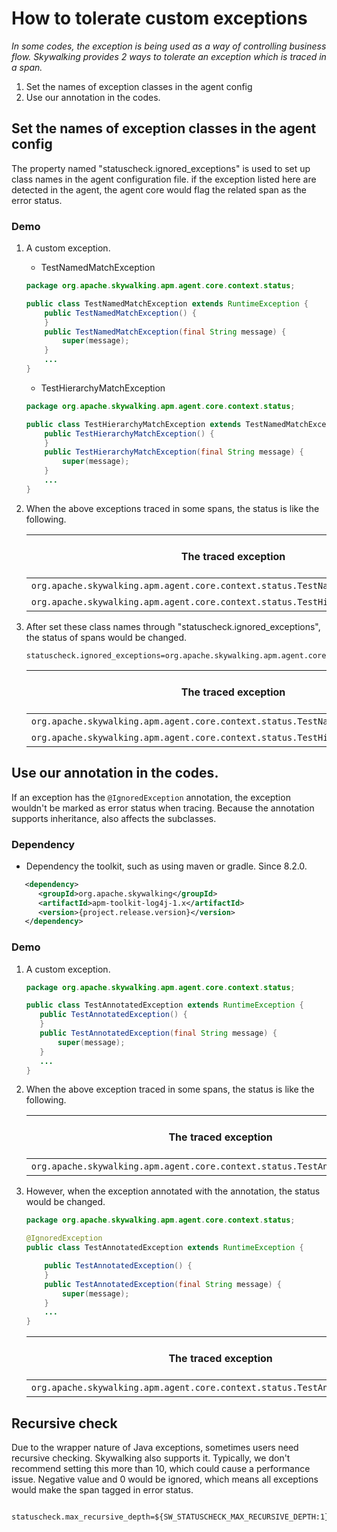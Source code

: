 # How to tolerate custom exceptions
*In some codes, the exception is being used as a way of controlling business flow. Skywalking provides 2 ways to tolerate an exception which is traced in a span.*
1. Set the names of exception classes in the agent config
2. Use our annotation in the codes.

## Set the names of exception classes in the agent config
The property named  "statuscheck.ignored_exceptions" is used to set up class names in the agent configuration file. if the exception listed here are detected in the agent, the agent core would flag the related span as the error status.

### Demo
1. A custom exception.

    - TestNamedMatchException
    ```java
    package org.apache.skywalking.apm.agent.core.context.status;
   
    public class TestNamedMatchException extends RuntimeException {
        public TestNamedMatchException() {
        }
        public TestNamedMatchException(final String message) {
            super(message);
        }
        ...
    }
    ```
    - TestHierarchyMatchException
    ```java
    package org.apache.skywalking.apm.agent.core.context.status;
    
    public class TestHierarchyMatchException extends TestNamedMatchException {
        public TestHierarchyMatchException() {
        }
        public TestHierarchyMatchException(final String message) {
            super(message);
        }
        ...
    }
    ```
2. When the above exceptions traced in some spans, the status is like the following.

     The traced exception | Final span status |
     ----------- | ---------- |
     `org.apache.skywalking.apm.agent.core.context.status.TestNamedMatchException`  | true |
     `org.apache.skywalking.apm.agent.core.context.status.TestHierarchyMatchException`  | true |
3. After set these class names through "statuscheck.ignored_exceptions", the status of spans would be changed.

    ```
    statuscheck.ignored_exceptions=org.apache.skywalking.apm.agent.core.context.status.TestNamedMatchException
    ```

     The traced exception | Final span status |
     ----------- | ---------- |
     `org.apache.skywalking.apm.agent.core.context.status.TestNamedMatchException`  | false |
     `org.apache.skywalking.apm.agent.core.context.status.TestHierarchyMatchException`  | false |

## Use our annotation in the codes.
If an exception has the `@IgnoredException` annotation, the exception wouldn't be marked as error status when tracing. Because the annotation supports inheritance, also affects the subclasses.

### Dependency
* Dependency the toolkit, such as using maven or gradle. Since 8.2.0.
```xml
   <dependency>
      <groupId>org.apache.skywalking</groupId>
      <artifactId>apm-toolkit-log4j-1.x</artifactId>
      <version>{project.release.version}</version>
   </dependency>
```
### Demo
 1. A custom exception.
 
     ```java
    package org.apache.skywalking.apm.agent.core.context.status;
    
    public class TestAnnotatedException extends RuntimeException {
        public TestAnnotatedException() {
        }
        public TestAnnotatedException(final String message) {
            super(message);
        }
        ...
    }
    ```
 2. When the above exception traced in some spans, the status is like the following.
 
      The traced exception | Final span status |
      ----------- | ---------- |
      `org.apache.skywalking.apm.agent.core.context.status.TestAnnotatedException`  | true |

 3. However, when the exception annotated with the annotation, the status would be changed.

    ```java
    package org.apache.skywalking.apm.agent.core.context.status;
    
    @IgnoredException
    public class TestAnnotatedException extends RuntimeException {
    
        public TestAnnotatedException() {
        }
        public TestAnnotatedException(final String message) {
            super(message);
        }
        ...    
    }
    ```
    
     The traced exception | Final span status |
      ----------- | ---------- |
      `org.apache.skywalking.apm.agent.core.context.status.TestAnnotatedException`  | false |

## Recursive check
Due to the wrapper nature of Java exceptions, sometimes users need recursive checking. Skywalking also supports it. Typically, we don't recommend setting this more than 10, which could cause a performance issue. Negative value and 0 would be ignored, which means all exceptions would make the span tagged in error status.

```
    statuscheck.max_recursive_depth=${SW_STATUSCHECK_MAX_RECURSIVE_DEPTH:1}
```
